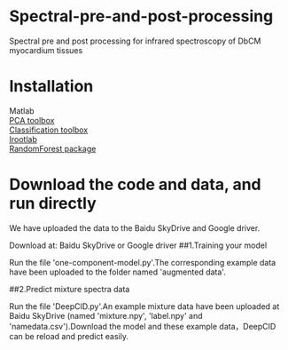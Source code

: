 # Spectral-pre-and-post-processing
Spectral pre and post processing for infrared spectroscopy of DbCM myocardium tissues
# Installation
Matlab\
[PCA toolbox](https://michem.unimib.it/download/matlab-toolboxes)\
[Classification toolbox](https://michem.unimib.it/download/matlab-toolboxes)\
[Irootlab](http://trevisanj.github.io/irootlab)\
[RandomForest package](https://github.com/jrderuiter/randomforest-matlab)
# Download the code and data, and run directly
We have uploaded the data to the Baidu SkyDrive and Google driver.

Download at: Baidu SkyDrive or Google driver
##1.Training your model

Run the file 'one-component-model.py'.The corresponding example data have been uploaded to the folder named 'augmented data'.

##2.Predict mixture spectra data

Run the file 'DeepCID.py'.An example mixture data have been uploaded at Baidu SkyDrive (named 'mixture.npy', 'label.npy' and 'namedata.csv').Download the model and these example data，DeepCID can be reload and predict easily.
